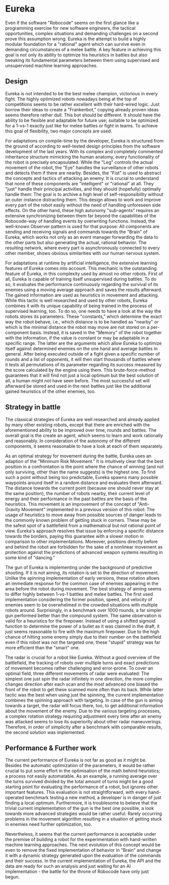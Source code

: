 # Eureka

Even if the software "Robocode" seems on the first glance like a programming exercise for new software engineers, the tactical opportunities, complex situations and demanding challenges on a second prove this assumption wrong. Eureka is the attempt to build a highly modular foundation for a "rational" agent which can survive even in demanding circumstances of a melee battle. A key feature in achieving this goal is not only its ability to optimize his heuristics in battles but also tweaking its fundamental parameters between them using supervised and unsupervised machine learning approaches.

## Design

Eureka is not intended to be the best melee champion, victorious in every fight. The highly optimized robots nowadays being at the top of competitions seems to be rather excellent with their hard-wired logic. Just borrow their ideas to create a "Frankenbot," copying already proven ideas seems therefore rather dull. This bot should be different. It should have the ability to be flexible and adaptable for future use; suitable to be optimized for a 1-vs-1 exactly just like for melee battles or fight in teams. To achieve this goal of flexibility, two major concepts are used.

For adaptations on compile-time by the developer, Eureka is structured from the ground of according to well-tested design principles from the software development of the last years. With its complex and completely commented inheritance structure mimicking the human anatomy, every functionality of the robot is precisely encapsulated: While the "Leg" controls the actual movement of the robot, the "Eye" handles the surveillance of other robots and detects them if there are nearby. Besides, the "Fist" is used to abstract the concepts and tactics of attacking an enemy. It is crucial to understand that none of these components are "intelligent" or "rational" at all. They "just" handle their principal activities, and they should (hopefully) optimally handle them: The goal is to archive a high level of self-responsibility without an outer instance distracting them. This design allows to work and improve every part of the robot easily without the need of handling unforeseen side effects. On the other hand, these high autonomy "sub-agents" requires an extensive synchronizing between them far beyond the capabilities of the Robocode-way of handling events by overwriting functions. Instead, the well-known Observer pattern is used for that purpose: All components are sending and receiving signals and commands towards the "Brain" of Eureka, which works not only as an event manager forwarding the data to the other parts but also generating the actual, rational behavior.  The resulting network, where every part is asynchronously connected to every other member, shows obvious similarities with our human nervous system.

For adaptations at runtime by artificial intelligence, the extensive learning features of Eureka comes into account. This mechanic is the outstanding feature of Eureka, in this complexity used by almost no other robots. First of all, Eureka is capable of training itself unsupervised during battles. To do so, it evaluates the performance continuously regarding the survival of its enemies using a moving average approach and saves the results afterward. The gained information are used as heuristics in movement and attacking. While this tactic is well researched and used by other robots, Eureka combines it with its unique capability of being trained in the process of supervised learning, too. To do so, one needs to have a look at the way the robots stores its parameters. These "constants," which determine the exact way the robot behave, i.e., which distance is to be handled as "nearby" or which is the minimal distance the robot may move are not stored on a per-component basis. Instead, it is saved in the "Memory" of the robot together with the information, if the value is constant or may be adaptable in a specific range. The latter are the arguments which allow Eureka to optimize itself against determined enemies on the one hand and average battles in general. After being executed outside of a fight given a specific number of rounds and a list of opponents, it will then start thousands of battles where it tests all permutations of its parameter regarding its success measured by the score calculated by the engine using them. This brute-force-method guarantees that it will find not just a local optimum but the best solution of all, a human might not have seen before. The most successful set will afterward be stored and used in the next battles just like the additional gained heuristics of the other enemies, too.

## Strategy in battle

The classical strategies of Eureka are well researched and already applied by many other existing robots, except that there are enriched with the aforementioned ability to be improved over time, rounds and battles. The overall goal is the create an agent, which seems to learn and work rationally and reasonably. In consideration of the autonomy of the different components, it seems reasonable to have a look at each of them separately. 

As an optimal strategy for movement during the battle, Eureka uses an adaption of the "Minimum Risk Movement." It is intuitively clear that the best position in a confrontation is the point where the chance of winning (and not only surviving, other than the name suggests) is the highest one. To find such a point without being too predictable, Eureka spawns many possible waypoints around itself in a random distance and evaluates them afterward. The distance towards the current point (because one should never stay at the same position), the number of robots nearby, their current level of energy and their performance in the past battles are the basis of the heuristics. This movement is an improvement of the concept of "Anti-Gravity Movement" implemented in a previous version of this robot: The usage of heuristics to move away from possible sources of danger leads to the commonly known problem of getting stuck in corners. These may be the safest spot of a battlefield from a mathematical but not rational point of view. Eureka's approach resolves that issue by enforcing a specific distance towards the borders, paying this guarantee with a slower motion in comparison to other implementations. Moreover, positions directly before and behind the robot are forbidden for the sake of a nonlinear movement as protection against the predictions of advanced weapon systems resulting in some kind of "dancing." 

The gun of Eureka is implementing under the background of predictive shooting. If it is not aiming, its rotation is set to the direction of movement. Unlike the spinning implementation of early versions, these rotation allows an immediate response for the common case of enemies appearing in the area before the robot during movement. The best strategy of aiming seems to differ highly between 1-vs-1 battles and melee battles. The first used implementation considering the former position, speed, and velocity of enemies seem to be overwhelmed in the crowded situations with multiple robots around. Surprisingly, in a benchmark over 1000 rounds, a far simpler gun performed better than the compound system. The same observation is valid for a heuristics for the firepower. Instead of using a shifted sigmoid function to determine the power of a bullet as it was claimed in the draft, it just seems reasonable to fire with the maximum firepower. Due to the high chance of hitting some enemy simply due to their number on the battlefield even if this robot was not the targeted one, these "stupid" strategy was far more efficient than the "smart" one.

The radar is crucial for a robot like Eureka. Without a good overview of the battlefield, the tracking of robots over multiple turns and exact predictions of movement becomes rather challenging and error-prone. To cover an optimal field, three different movements of radar were evaluated: The simplest one just spin the radar infinitely in one direction, the more complex changes direction after each scan and the most advanced one biased the front of the robot to get these scanned more often than its back. While latter tactic was the best when using just the spinning, the current implementation combines the spinning approach with targeting. In case of the gun is aiming towards a target, the radar will focus there, too, to get additional information about the movement of the enemy. Due to the various targeting processes, a complex rotation strategy requiring adjustment every time after an enemy was attacked seems to lose its superiority about other radar maneuverings. Therefore, in order of simplicity after a benchmark with comparable results, the second solution was implemented.

## Performance & Further work

The current performance of Eureka is not far as good as it might be. Besides the automatic optimization of the parameters, it would be rather crucial to put some effort in the optimisation of the math behind heuristics; a process not easily automatable. As an example, a running average over the turns survived divided by the total amount of turns might be a good starting point for evaluating the performance of a robot, but ignores other important features. This evaluation is not straightforward, with every hand-operated benchmark testing a new method, a developer is in danger of just finding a local optimum. Furthermore, it is troublesome to believe that the trivial current implementation of the gun is the best one possible, a look towards more advanced strategies would be rather useful. Rarely occurring problems in the movement algorithm resulting in a situation of getting stuck in enemies need further optimization, too.

Nevertheless, it seems that the current performance is acceptable under the premise of building a robot for the experimentation with hand-written machine learning approaches. The next evolution of this concept would be even to remove the fixed implementation of behavior in "Brain" and change it with a dynamic strategy generated upon the evaluation of the commands and their success. In the current implementation of Eureka, the API and the data are ready for such an analysis and just waiting for an AI implementation - the battle for the throne of Robocode have only just begun.